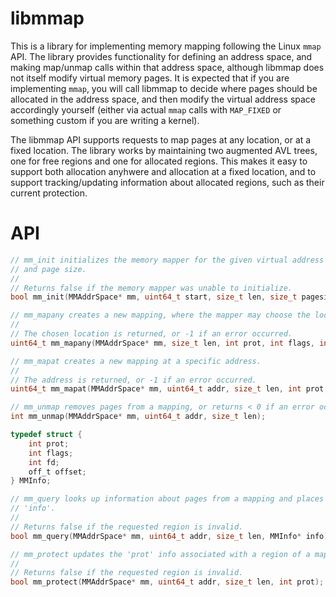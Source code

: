 # libmmap

This is a library for implementing memory mapping following the Linux `mmap`
API. The library provides functionality for defining an address space, and
making map/unmap calls within that address space, although libmmap does not
itself modify virtual memory pages. It is expected that if you are implementing
`mmap`, you will call libmmap to decide where pages should be allocated in the
address space, and then modify the virtual address space accordingly yourself
(either via actual `mmap` calls with `MAP_FIXED` or something custom if you are
writing a kernel).

The libmmap API supports requests to map pages at any location, or at a fixed
location. The library works by maintaining two augmented AVL trees, one for
free regions and one for allocated regions. This makes it easy to support both
allocation anyhwere and allocation at a fixed location, and to support
tracking/updating information about allocated regions, such as their current
protection.

# API

```c
// mm_init initializes the memory mapper for the given virtual address region
// and page size.
//
// Returns false if the memory mapper was unable to initialize.
bool mm_init(MMAddrSpace* mm, uint64_t start, size_t len, size_t pagesize);

// mm_mapany creates a new mapping, where the mapper may choose the location.
//
// The chosen location is returned, or -1 if an error occurred.
uint64_t mm_mapany(MMAddrSpace* mm, size_t len, int prot, int flags, int fd, off_t offset);

// mm_mapat creates a new mapping at a specific address.
//
// The address is returned, or -1 if an error occurred.
uint64_t mm_mapat(MMAddrSpace* mm, uint64_t addr, size_t len, int prot, int flags, int fd, off_t offset);

// mm_unmap removes pages from a mapping, or returns < 0 if an error occurred.
int mm_unmap(MMAddrSpace* mm, uint64_t addr, size_t len);

typedef struct {
    int prot;
    int flags;
    int fd;
    off_t offset;
} MMInfo;

// mm_query looks up information about pages from a mapping and places it in
// 'info'.
//
// Returns false if the requested region is invalid.
bool mm_query(MMAddrSpace* mm, uint64_t addr, size_t len, MMInfo* info);

// mm_protect updates the 'prot' info associated with a region of a mapping.
//
// Returns false if the requested region is invalid.
bool mm_protect(MMAddrSpace* mm, uint64_t addr, size_t len, int prot);
```
